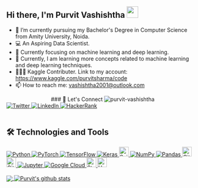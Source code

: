 
## Hi there, I'm Purvit Vashishtha <img src="https://raw.githubusercontent.com/MartinHeinz/MartinHeinz/master/wave.gif" width="30px">

- 🌱 I’m currently pursuing my Bachelor's Degree in Computer Science from Amity University, Noida.
- 💻 An Aspiring Data Scientist.
- 🎯 Currently focusing on machine learning and deep learning.
- 💬 Currently, I am learning more concepts related to machine learning and deep learning techniques.
- 👨🏻‍💻 Kaggle Contributer. Link to my account: https://www.kaggle.com/purvitsharma/code
- 📫 How to reach me: vashishtha2001@outlook.com
<center>
  ### 📝 Let's Connect
<a><img src="https://komarev.com/ghpvc/?username=purvit-vashishtha&label=Views&color=blue&style=plastic" alt="purvit-vashishtha" /></a>
</center>

<a href="https://twitter.com/PurvitSharma29">
  <img alt="Twitter" src="https://img.shields.io/badge/PurvitSharma29%20-%231DA1F2.svg?&style=for-the-badge&logo=Twitter&logoColor=white"/> 
</a>
<a href="https://www.linkedin.com/in/purvit-vashishtha-914a80184/">
  <img alt="LinkedIn" src="https://img.shields.io/badge/linkedin%20-%230077B5.svg?&style=for-the-badge&logo=linkedin&logoColor=white"/>
</a>

<a href="https://www.hackerrank.com/purvit">
 <img alt="HackerRank" src="https://img.shields.io/badge/-Hackerrank-2EC866?style=for-the-badge&logo=HackerRank&logoColor=white"/>
</a>

<br/>
<br/>

## 🛠  Technologies and Tools

<p align="left">  
  <a href="https://www.python.org/" target="_blank"> <img alt="Python" src="https://img.shields.io/badge/python%20-%2314354C.svg?&style=for-the-badge&logo=python&logoColor=white"/> </a> <a href="https://pyotrch.org/" target="_blank"> <img alt="PyTorch" src="https://img.shields.io/badge/PyTorch%20-%23EE4C2C.svg?&style=for-the-badge&logo=PyTorch&logoColor=white" /> </a> <a href="https://tensorflow.org/" target="_blank"> <img alt="TensorFlow" src="https://img.shields.io/badge/TensorFlow%20-%23FF6F00.svg?&style=for-the-badge&logo=TensorFlow&logoColor=white" /> <a href="https://keras.io/" target="_blank"> <img alt="Keras" src="https://img.shields.io/badge/Keras%20-%23D00000.svg?&style=for-the-badge&logo=Keras&logoColor=white"/> </a> <a href="https://sklearn.org/" target="_blank"> <img src="https://img.shields.io/badge/Scikit Learn-282C34?logo=scikit-learn" alt="ScikitLearn logo" title="Scikit Learn" height="25" /> </a> <a href="https://numpy.org/" target="_blank"> <img alt="NumPy" src="https://img.shields.io/badge/numpy%20-%23013243.svg?&style=for-the-badge&logo=numpy&logoColor=white" /> </a> <a href="https://pandas.pydata.org/" target="_blank"> <img alt="Pandas" src="https://img.shields.io/badge/pandas%20-%23150458.svg?&style=for-the-badge&logo=pandas&logoColor=white" /> </a> <a href="https://git-scm.com/" target="_blank"> <img src="https://img.shields.io/badge/Git-282C34?logo=git" alt="Git logo" title="Git" height="25" /> </a> <a href="https://github.com/" target="_blank"> <img src="https://img.shields.io/badge/GitHub-282C34?logo=github" alt="GitHub logo" title="GitHub" height="25" /> </a> <a href="https://jupyter.org/" target="_blank"> <img alt="Jupyter" src="https://img.shields.io/badge/Jupyter%20-%23F37626.svg?&style=for-the-badge&logo=Jupyter&logoColor=white" /> </a>  <a href = "https://cloud.google.com/" target = "_blank"> <img alt="Google Cloud" src="https://img.shields.io/badge/Google%20Cloud%20-%234285F4.svg?&style=for-the-badge&logo=google-cloud&logoColor=white"/> </a> <a href="https://streamlit.io/" target="_blank"> <img src="https://img.shields.io/badge/Streamlit-282C34?logo=streamlit" alt="Streamlit logo" title="Heroku" height="25" /> </a> <a href="https://www.heroku.com/" target="_blank"> <img src="https://img.shields.io/badge/Heroku-282C34?logo=heroku&logoColor=A3AAEB" alt="Heroku logo" title="Heroku" height="25" /> </a> 



<br/>
<br/>

<a href="https://github.com/purvit-vashishtha">
  <img align="center" src="https://github-readme-stats.vercel.app/api/top-langs/?username=purvit-vashishtha&theme=dark&hide_langs_below=1" />
</a>
<a href="https://github.com/purvit-vashishtha">
 <img align="center" src="https://github-readme-stats.vercel.app/api?username=purvit-vashishtha&show_icons=true&theme=dark&line_height=27" alt="Purvit's github stats"/>
</a>

